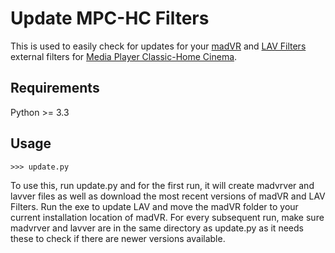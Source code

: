 # Update MPC-HC Filters

This is used to easily check for updates for your [madVR](http://forum.doom9.org/showthread.php?t=146228) and [LAV Filters](http://forum.doom9.org/showthread.php?t=156191) external filters for [Media Player Classic-Home Cinema](https://nightly.mpc-hc.org/).

## Requirements

Python >= 3.3

## Usage
    >>> update.py


To use this, run update.py and for the first run, it will create madvrver and lavver files as well as download the most recent versions of madVR and LAV Filters. Run the exe to update LAV and move the madVR folder to your current installation location of madVR. For every subsequent run, make sure madvrver and lavver are in the same directory as update.py as it needs these to check if there are newer versions available.
